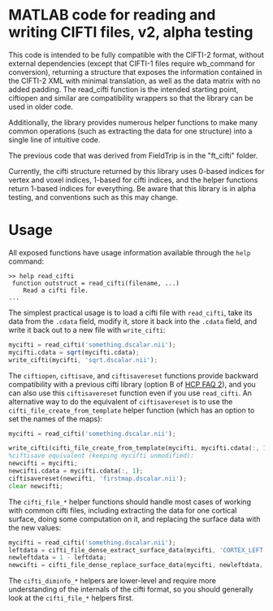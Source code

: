 MATLAB code for reading and writing CIFTI files, v2, alpha testing
==================================================================

This code is intended to be fully compatible with the CIFTI-2 format,
without external dependencies (except that CIFTI-1 files require
wb_command for conversion), returning a structure that exposes the
information contained in the CIFTI-2 XML with minimal translation, as well
as the data matrix with no added padding.  The read_cifti function is
the intended starting point, ciftiopen and similar are compatibility
wrappers so that the library can be used in older code.

Additionally, the library provides numerous helper functions to make many
common operations (such as extracting the data for one structure) into a
single line of intuitive code.

The previous code that was derived from FieldTrip is in the "ft_cifti"
folder.

Currently, the cifti structure returned by this library uses 0-based
indices for vertex and voxel indices, 1-based for cifti indices, and
the helper functions return 1-based indices for everything.  Be aware
that this library is in alpha testing, and conventions such as this may
change.

# Usage
All exposed functions have usage information available through the `help` command:

```
>> help read_cifti
 function outstruct = read_cifti(filename, ...)
    Read a cifti file.
...
```

The simplest practical usage is to load a cifti file with `read_cifti`, take
its data from the `.cdata` field, modify it, store it back into the `.cdata` field,
and write it back out to a new file with `write_cifti`:

```octave
mycifti = read_cifti('something.dscalar.nii');
mycifti.cdata = sqrt(mycifti.cdata);
write_cifti(mycifti, 'sqrt.dscalar.nii');
```

The `ciftiopen`, `ciftisave`, and `ciftisavereset` functions provide backward
compatibility with a previous cifti library (option B of [HCP FAQ 2](https://wiki.humanconnectome.org/display/PublicData/HCP+Users+FAQ#HCPUsersFAQ-2.HowdoyougetCIFTIfilesintoMATLAB?)),
and you can also use this `ciftisavereset` function even if you use `read_cifti`.
An alternative way to do the equivalent of `ciftisavereset` is to use the
`cifti_file_create_from_template` helper function (which has an option to set
the names of the maps):

```octave
mycifti = read_cifti('something.dscalar.nii');

write_cifti(cifti_file_create_from_template(mycifti, mycifti.cdata(:, 1), 'dscalar', 'namelist', {'map #1'}), 'firstmap.dscalar.nii');
%ciftisave equivalent (keeping mycifti unmodified):
newcifti = mycifti;
newcifti.cdata = mycifti.cdata(:, 1);
ciftisavereset(newcifti, 'firstmap.dscalar.nii');
clear newcifti;
```

The `cifti_file_*` helper functions should handle most cases of working with
common cifti files, including extracting the data for one cortical surface,
doing some computation on it, and replacing the surface data with the new values:

```octave
mycifti = read_cifti('something.dscalar.nii');
leftdata = cifti_file_dense_extract_surface_data(mycifti, 'CORTEX_LEFT');
newleftdata = 1 - leftdata;
newcifti = cifti_file_dense_replace_surface_data(mycifti, newleftdata, 'CORTEX_LEFT');
```

The `cifti_diminfo_*` helpers are lower-level and require more understanding of the
internals of the cifti format, so you should generally look at the `cifti_file_*`
helpers first.
